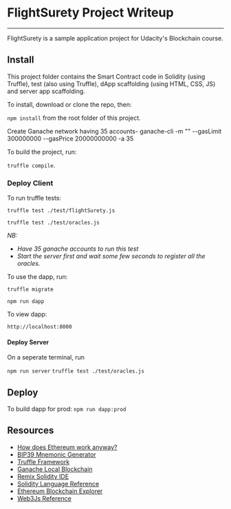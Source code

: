 # FlightSurety Project Writeup
<hr>

FlightSurety is a sample application project for Udacity's Blockchain course.

## Install

This project folder contains the Smart Contract code in Solidity (using Truffle), test (also using Truffle), dApp scaffolding (using HTML, CSS, JS) and server app scaffolding.

To install, download or clone the repo, then:

`npm install` from the root folder of this project.

Create Ganache network having 35 accounts-
ganache-cli -m "<Mnemonic>" --gasLimit 300000000 --gasPrice 20000000000 -a 35


To build the project, run:

`truffle compile`.

### Deploy Client

To run truffle tests:

`truffle test ./test/flightSurety.js`

`truffle test ./test/oracles.js` 

*NB:*

- *Have 35 ganache accounts to run this test*
- *Start the server first and wait some few seconds to register all the oracles.*



To use the dapp, run:

`truffle migrate` 

`npm run dapp`

To view dapp:

`http://localhost:8000`

#### Deploy Server

On a seperate terminal, run

`npm run server` 
`truffle test ./test/oracles.js`

## Deploy

To build dapp for prod:
`npm run dapp:prod`



## Resources

* [How does Ethereum work anyway?](https://medium.com/@preethikasireddy/how-does-ethereum-work-anyway-22d1df506369)
* [BIP39 Mnemonic Generator](https://iancoleman.io/bip39/)
* [Truffle Framework](http://truffleframework.com/)
* [Ganache Local Blockchain](http://truffleframework.com/ganache/)
* [Remix Solidity IDE](https://remix.ethereum.org/)
* [Solidity Language Reference](http://solidity.readthedocs.io/en/v0.4.24/)
* [Ethereum Blockchain Explorer](https://etherscan.io/)
* [Web3Js Reference](https://github.com/ethereum/wiki/wiki/JavaScript-API)























